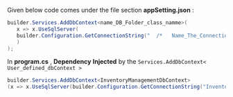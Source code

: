 
 Given below code comes under the file section  **appSetting.json** :
 
 ```cs  title:Dependency_Registration
builder.Services.AddDbContext<name_DB_Folder_class_namme>(
    x => x.UseSqlServer( 
    builder.Configuration.GetConnectionString("  /*   Name_The_Connection_String [  appSetting.json file  ]   */   ")
    )
);

```



In **program.cs** ,   **Dependency** **Injected** by the `Services.AddDbContext< User_defined_dbContext > `

```cs  title:Dependency_Registration_In_real_project_like_this_way
builder.Services.AddDbContext<InventoryManagementDbContext>
(x => x.UseSqlServer(builder.Configuration.GetConnectionString("InventoryManagementDbContexts"))) ;
```






